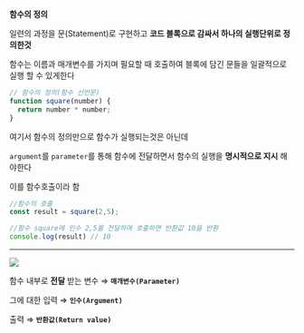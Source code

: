 **함수의 정의**


일련의 과정을 문(Statement)로 구현하고 **코드 블록으로 감싸서 하나의 실행단위로 정의한것**

함수는 이름과 매개변수를 가지며 필요할 때 호출하여 블록에 담긴 문들을 일괄적으로 실행 할 수 있게한다

```javascript
// 함수의 정의(함수 선언문)
function square(number) {
  return number * number;
}
```

여기서 함수의 정의만으로 함수가 실행되는것은 아닌데

`argument`를 `parameter`를 통해 함수에 전달하면서 함수의 실행을 **명시적으로 지시** 해야한다

이를 함수호출이라 함

```javascript
//함수의 호출
const result = square(2,5);

//함수 square에 인수 2,5를 전달하며 호출하면 반환값 10을 반환
console.log(result) // 10
```
<hr />

![](notion://www.notion.so/image/https%3A%2F%2Fs3-us-west-2.amazonaws.com%2Fsecure.notion-static.com%2F3b7b33b6-680f-4d04-b607-9e1d10ab0431%2FUntitled.png?id=d5b2151d-ab94-478c-8b99-b7be167a1b48&table=block&spaceId=272b012a-e87d-473c-b817-b18213680590&width=2000&userId=eef98982-df9c-478f-954c-399253fd8658&cache=v2)

함수 내부로 **전달** 받는 변수 ⇒ **`매개변수(Parameter)`**

그에 대한 입력 ⇒ **`인수(Argument)`**

출력 ⇒ **`반환값(Return value)`**